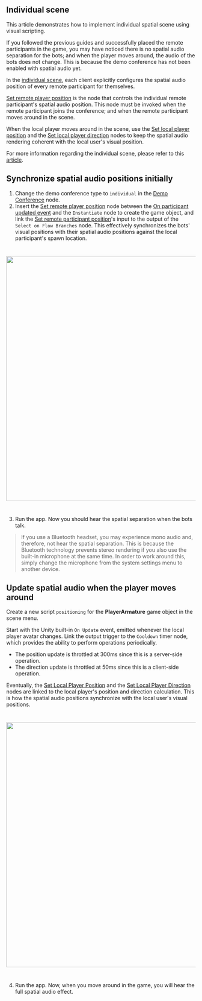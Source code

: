 ## Individual scene
This article demonstrates how to implement individual spatial scene using visual scripting. 

If you followed the previous guides and successfully placed the remote participants in the game, you may have noticed there is no spatial audio separation for the bots; and when the player moves around, the audio of the bots does not change. This is because the demo conference has not been enabled with spatial audio yet. 

In the [individual scene](xref:DolbyIO.Comms.SpatialAudioStyle), each client explicitly configures the spatial audio position of every remote participant for themselves.

[Set remote player position](../visualscripting/nodes.md#set-remote-player-position) is the node that controls the individual remote participant's spatial audio position. This node must be invoked when the remote participant joins the conference; and when the remote participant moves around in the scene. 

When the local player moves around in the scene, use the [Set local player position](../visualscripting/nodes.md#set-local-player-position) and the [Set local player direction](../visualscripting/nodes.md#set-local-player-direction) nodes to keep the spatial audio rendering coherent with the local user's visual position.

For more information regarding the individual scene, please refer to this [article](https://docs.dolby.io/communications-apis/docs/guides-integrating-individual-spatial-audio).

## Synchronize spatial audio positions initially
1. Change the demo conference type to `individual` in the [Demo Conference](../visualscripting/nodes.md#demo-conference) node.
2. Insert the [Set remote player position](../visualscripting/nodes.md#set-remote-player-position) node between the [On participant updated event](../visualscripting/events.md#on-participant-updated) and the `Instantiate` node to create the game object, and link the [Set remote participant position](../visualscripting/nodes.md#set-remote-player-position)'s input to the output of the `Select on Flow Branches` node. This effectively synchronizes the bots' visual positions with their spatial audio positions against the local participant's spawn location.

<div style="text-align:left">
    <img style="padding:25px 0" src="~/images/samples/demo/set-remote-position.png" width="650px">
</div>

3. Run the app. Now you should hear the spatial separation when the bots talk. 

> If you use a Bluetooth headset, you may experience mono audio and, therefore, not hear the spatial separation. This is because the Bluetooth technology prevents stereo rendering if you also use the built-in microphone at the same time. In order to work around this, simply change the microphone from the system settings menu to another device. 

## Update spatial audio when the player moves around 
Create a new script `positioning` for the **PlayerArmature** game object in the scene menu.

Start with the Unity built-in `On Update` event, emitted whenever the local player avatar changes. Link the output trigger to the `Cooldown` timer node, which provides the ability to perform operations periodically.

- The position update is throttled at 300ms since this is a server-side operation.
- The direction update is throttled at 50ms since this is a client-side operation. 

Eventually, the [Set Local Player Position](../visualscripting/nodes.md#set-local-player-position) and the [Set Local Player Direction](../visualscripting/nodes.md#set-local-player-direction) nodes are linked to the local player's position and direction calculation. This is how the spatial audio positions synchronize with the local user's visual positions.

<div style="text-align:left">
    <img style="padding:25px 0" src="~/images/samples/demo/set-local-position-direction.png" width="650px">
</div>

4. Run the app. Now, when you move around in the game, you will hear the full spatial audio effect.